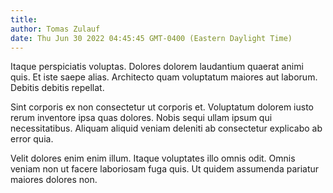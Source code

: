 ```yaml
---
title: 
author: Tomas Zulauf
date: Thu Jun 30 2022 04:45:45 GMT-0400 (Eastern Daylight Time)
---
```

Itaque perspiciatis voluptas. Dolores dolorem laudantium quaerat animi quis. Et iste saepe alias. Architecto quam voluptatum maiores aut laborum. Debitis debitis repellat.

 Sint corporis ex non consectetur ut corporis et. Voluptatum dolorem iusto rerum inventore ipsa quas dolores. Nobis sequi ullam ipsum qui necessitatibus. Aliquam aliquid veniam deleniti ab consectetur explicabo ab error quia.

 Velit dolores enim enim illum. Itaque voluptates illo omnis odit. Omnis veniam non ut facere laboriosam fuga quis. Ut quidem assumenda pariatur maiores dolores non.